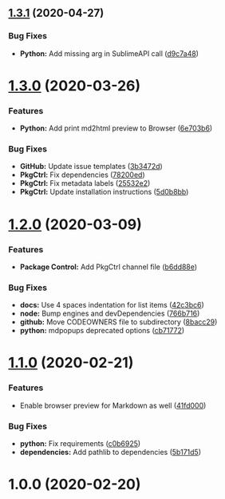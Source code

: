 ## [1.3.1](https://github.com/jrappen/sublime-print/compare/1.0.0...1.3.1) (2020-04-27)

### Bug Fixes

* **Python:** Add missing arg in SublimeAPI call ([d9c7a48](https://github.com/jrappen/sublime-print/commit/d9c7a48008fc2292f891a4376c6cd71825899158))

# [1.3.0](https://github.com/jrappen/sublime-print/compare/1.2.0...1.3.0) (2020-03-26)

### Features

* **Python:** Add print md2html preview to Browser ([6e703b6](https://github.com/jrappen/sublime-print/commit/6e703b6af5984b9b7560a449d11ecbee60bdbd7b))

### Bug Fixes

* **GitHub:** Update issue templates ([3b3472d](https://github.com/jrappen/sublime-print/commit/3b3472da26a00129a672ad941262c377f2ad3352))
* **PkgCtrl:** Fix dependencies ([78200ed](https://github.com/jrappen/sublime-print/commit/78200edac366608faebf2058ab2eeb4fa697e708))
* **PkgCtrl:** Fix metadata labels ([25532e2](https://github.com/jrappen/sublime-print/commit/25532e286565841e6749f5b5e9f7f197dd1b0997))
* **PkgCtrl:** Update installation instructions ([5d0b8bb](https://github.com/jrappen/sublime-print/commit/5d0b8bbdc09451c28761e7c3441fcac40502b148))

# [1.2.0](https://github.com/jrappen/sublime-print/compare/1.1.0...1.2.0) (2020-03-09)

### Features

* **Package Control:** Add PkgCtrl channel file ([b6dd88e](https://github.com/jrappen/sublime-print/commit/b6dd88e9914565acef38e2033ab2ac5f8254671c))

### Bug Fixes

* **docs:** Use 4 spaces indentation for list items ([42c3bc6](https://github.com/jrappen/sublime-print/commit/42c3bc6e13edfd648c3f01d31001355d03ec846b))
* **node:** Bump engines and devDependencies ([766b716](https://github.com/jrappen/sublime-print/commit/766b7168a181afea604962866fe2d99260bf1ef4))
* **github:** Move CODEOWNERS file to subdirectory ([8bacc29](https://github.com/jrappen/sublime-print/commit/8bacc2908547c0ac1d806f40ccd3e3f733f10624))
* **python:** mdpopups deprecated options ([cb71772](https://github.com/jrappen/sublime-print/commit/cb7177291fe665291f25250247a5a605a112cf52))

# [1.1.0](https://github.com/jrappen/sublime-print/compare/1.0.0...1.1.0) (2020-02-21)

### Features

* Enable browser preview for Markdown as well ([41fd000](https://github.com/jrappen/sublime-print/commit/41fd000e8e3c711fff2f16ea8cd6b09b428d9f40))

### Bug Fixes

* **python:** Fix requirements ([c0b6925](https://github.com/jrappen/sublime-print/commit/c0b69256a6ab2a359fa05968ebebce1390bc3496))
* **dependencies:** Add pathlib to dependencies ([5b171d5](https://github.com/jrappen/sublime-print/commit/5b171d5e77d27a6e0322fb1838aef23e0744aca4))

# 1.0.0 (2020-02-20)
